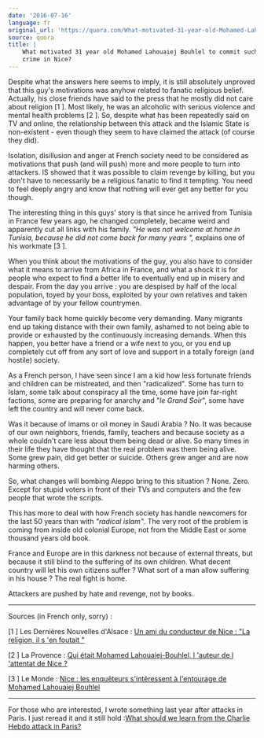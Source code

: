 ```yaml
---
date: '2016-07-16'
language: fr
original_url: 'https://quora.com/What-motivated-31-year-old-Mohamed-Lahouaiej-Bouhlel-to-commit-such-crime-in-Nice/answer/Clément-Renaud'
source: quora
title: |
    What motivated 31 year old Mohamed Lahouaiej Bouhlel to commit such
    crime in Nice?
---
```


Despite what the answers here seems to imply, it is still absolutely
unproved that this guy's motivations was anyhow related to fanatic
religious belief. Actually, his close friends have said to the press
that he mostly did not care about religion  [1 ]. Most likely, he was an
alcoholic with serious violence and mental health problems  [2 ]. So,
despite what has been repeatedly said on TV and online, the relationship
between this attack and the Islamic State is non-existent - even though
they seem to have claimed the attack (of course they did).

Isolation, disillusion and anger at French society need to be considered
as motivations that push (and will push) more and more people to turn
into attackers. IS showed that it was possible to claim revenge by
killing, but you don't have to necessarily be a religious fanatic to
find it tempting. You need to feel deeply angry and know that nothing
will ever get any better for you though.

The interesting thing in this guys' story is that since he arrived from
Tunisia in France few years ago, he changed completely, became weird and
apparently cut all links with his family. *"He was not welcome at home
in Tunisia, because he did not come back for many years ",* explains one
of his workmate  [3 ].

When you think about the motivations of the guy, you also have to
consider what it means to arrive from Africa in France, and what a shock
it is for people who expect to find a better life to eventually end up
in misery and despair. From the day you arrive : you are despised by
half of the local population, toyed by your boss, exploited by your own
relatives and taken advantage of by your fellow countrymen.

Your family back home quickly become very demanding. Many migrants end
up taking distance with their own family, ashamed to not being able to
provide or exhausted by the continuously increasing demands. When this
happen, you better have a friend or a wife next to you, or you end up
completely cut off from any sort of love and support in a totally
foreign (and hostile) society.

As a French person, I have seen since I am a kid how less fortunate
friends and children can be mistreated, and then "radicalized". Some has
turn to Islam, some talk about conspiracy all the time, some have join
far-right factions, some are preparing for anarchy and "*le Grand
Soir*", some have left the country and will never come back.

Was it because of imams or oil money in Saudi Arabia ? No. It was
because of our own neighbors, friends, family, teachers and because
society as a whole couldn't care less about them being dead or alive. So
many times in their life they have thought that the real problem was
them being alive. Some grew pain, did get better or suicide. Others grew
anger and are now harming others.

So, what changes will bombing Aleppo bring to this situation ? None.
Zero. Except for stupid voters in front of their TVs and computers and
the few people that wrote the scripts.

This has more to deal with how French society has handle newcomers for
the last 50 years than with *"radical islam"*. The very root of the
problem is coming from inside old colonial Europe, not from the Middle
East or some thousand years old book.

France and Europe are in this darkness not because of external threats,
but because it still blind to the suffering of its own children. What
decent country will let his own citizens suffer ? What sort of a man
allow suffering in his house ? The real fight is home.

Attackers are pushed by hate and revenge, not by books.

------------------------------------------------------------------------

Sources (in French only, sorry) :

 [1 ] Les Dernières Nouvelles d'Alsace : [Un ami du conducteur de Nice :
 "La religion, il s 'en
foutait "](http://www.dna.fr/actualite/2016/07/15/un-ami-du-conducteur-de-nice-la-religion-il-s-en-foutait)

 [2 ] La Provence : [Qui était Mohamed Lahouaiej-Bouhlel, l 'auteur de
l 'attentat de Nice
?](http://www.laprovence.com/article/faits-divers-justice/4034658/qui-etait-mohamed-lahouaiej-bouhlel-lauteur-de-lattentat-de-nice.html)

 [3 ] Le Monde : [Nice : les enquêteurs s'intéressent à l'entourage de
Mohamed Lahouaiej
Bouhlel](http://www.lemonde.fr/societe/article/2016/07/16/attaque-de-nice-les-motivations-troubles-de-mohamed-lahouaiej-bouhlel_4970489_3224.html)

------------------------------------------------------------------------

For those who are interested, I wrote something last year after attacks
in Paris. I just reread it and it still hold :[What should we learn from
the Charlie Hebdo attack in
Paris?](http://quora.com/What-should-we-learn-from-the-Charlie-Hebdo-attack-in-Paris/answer/Cl%C3%A9ment-Renaud)
